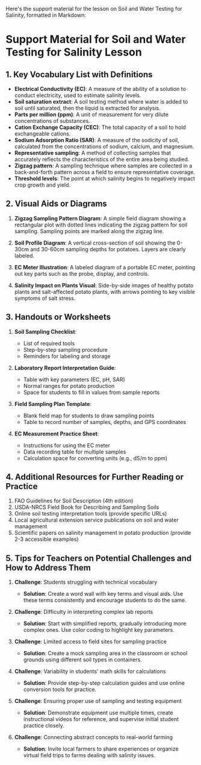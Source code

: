 Here's the support material for the lesson on Soil and Water Testing for Salinity, formatted in Markdown:

# Support Material for Soil and Water Testing for Salinity Lesson

## 1. Key Vocabulary List with Definitions

- **Electrical Conductivity (EC)**: A measure of the ability of a solution to conduct electricity, used to estimate salinity levels.
- **Soil saturation extract**: A soil testing method where water is added to soil until saturated, then the liquid is extracted for analysis.
- **Parts per million (ppm)**: A unit of measurement for very dilute concentrations of substances.
- **Cation Exchange Capacity (CEC)**: The total capacity of a soil to hold exchangeable cations.
- **Sodium Adsorption Ratio (SAR)**: A measure of the sodicity of soil, calculated from the concentrations of sodium, calcium, and magnesium.
- **Representative sampling**: A method of collecting samples that accurately reflects the characteristics of the entire area being studied.
- **Zigzag pattern**: A sampling technique where samples are collected in a back-and-forth pattern across a field to ensure representative coverage.
- **Threshold levels**: The point at which salinity begins to negatively impact crop growth and yield.

## 2. Visual Aids or Diagrams

1. **Zigzag Sampling Pattern Diagram**: 
   A simple field diagram showing a rectangular plot with dotted lines indicating the zigzag pattern for soil sampling. Sampling points are marked along the zigzag line.

2. **Soil Profile Diagram**: 
   A vertical cross-section of soil showing the 0-30cm and 30-60cm sampling depths for potatoes. Layers are clearly labeled.

3. **EC Meter Illustration**: 
   A labeled diagram of a portable EC meter, pointing out key parts such as the probe, display, and controls.

4. **Salinity Impact on Plants Visual**: 
   Side-by-side images of healthy potato plants and salt-affected potato plants, with arrows pointing to key visible symptoms of salt stress.

## 3. Handouts or Worksheets

1. **Soil Sampling Checklist**:
   - List of required tools
   - Step-by-step sampling procedure
   - Reminders for labeling and storage

2. **Laboratory Report Interpretation Guide**:
   - Table with key parameters (EC, pH, SAR)
   - Normal ranges for potato production
   - Space for students to fill in values from sample reports

3. **Field Sampling Plan Template**:
   - Blank field map for students to draw sampling points
   - Table to record number of samples, depths, and GPS coordinates

4. **EC Measurement Practice Sheet**:
   - Instructions for using the EC meter
   - Data recording table for multiple samples
   - Calculation space for converting units (e.g., dS/m to ppm)

## 4. Additional Resources for Further Reading or Practice

1. FAO Guidelines for Soil Description (4th edition)
2. USDA-NRCS Field Book for Describing and Sampling Soils
3. Online soil testing interpretation tools (provide specific URLs)
4. Local agricultural extension service publications on soil and water management
5. Scientific papers on salinity management in potato production (provide 2-3 accessible examples)

## 5. Tips for Teachers on Potential Challenges and How to Address Them

1. **Challenge**: Students struggling with technical vocabulary
   - **Solution**: Create a word wall with key terms and visual aids. Use these terms consistently and encourage students to do the same.

2. **Challenge**: Difficulty in interpreting complex lab reports
   - **Solution**: Start with simplified reports, gradually introducing more complex ones. Use color coding to highlight key parameters.

3. **Challenge**: Limited access to field sites for sampling practice
   - **Solution**: Create a mock sampling area in the classroom or school grounds using different soil types in containers.

4. **Challenge**: Variability in students' math skills for calculations
   - **Solution**: Provide step-by-step calculation guides and use online conversion tools for practice.

5. **Challenge**: Ensuring proper use of sampling and testing equipment
   - **Solution**: Demonstrate equipment use multiple times, create instructional videos for reference, and supervise initial student practice closely.

6. **Challenge**: Connecting abstract concepts to real-world farming
   - **Solution**: Invite local farmers to share experiences or organize virtual field trips to farms dealing with salinity issues.